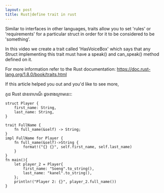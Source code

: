 ```yaml
---
layout: post
title: Rust|define trait in rust
---
```



Similar to interfaces in other languages, traits allow you to set 'rules' or 'requirements' for a particular struct in order for it to be considered to be 'something'.

In this video we create a trait called 'HasVoiceBox' which says that any Struct implementing this trait must have a speak() and can_speak() method defined on it.

For more information refer to the Rust documentation:
https://doc.rust-lang.org/1.8.0/book/traits.html

If this article helped you out and you'd like to see more,


កូដ Rust ជាឧទាហណ៏ ដូចខាងក្រោមនេះ:

```
struct Player {
    first_name: String,
    last_name: String,
}

trait FullName {
    fn full_name(&self) -> String;
}
impl FullName for Player {
    fn full_name(&self)->String {
        format!("{} {}", self.first_name, self.last_name)
    }
}
fn main(){
    let player_2 = Player{
        first_name: "Soeng".to_string(),
        last_name: "kanel".to_string(),
    };
    println!("Player 2: {}", player_2.full_name())
}
```

